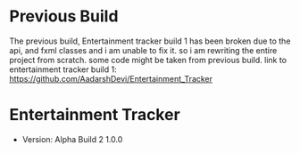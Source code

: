 # Previous Build

The previous build, Entertainment tracker build 1 has been broken due to the api, and fxml classes and i am unable to fix it. so i am rewriting the entire project from scratch. some code might be taken from previous build. link to entertainment tracker build 1: https://github.com/AadarshDevi/Entertainment_Tracker

# Entertainment Tracker

- Version: Alpha Build 2 1.0.0
